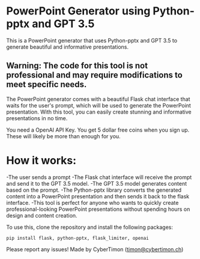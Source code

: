 # PowerPoint Generator using Python-pptx and GPT 3.5
This is a PowerPoint generator that uses Python-pptx and GPT 3.5 to generate beautiful and informative presentations. 

## Warning: The code for this tool is not professional and may require modifications to meet specific needs.

The PowerPoint generator comes with a beautiful Flask chat interface that waits for the user's prompt, which will be used to generate the PowerPoint presentation. With this tool, you can easily create stunning and informative presentations in no time.

You need a OpenAI API Key. You get 5 dollar free coins when you sign up. These will likely be more than enough for you.

# How it works:
-The user sends a prompt
-The Flask chat interface will receive the prompt and send it to the GPT 3.5 model.
-The GPT 3.5 model generates content based on the prompt.
-The Python-pptx library converts the generated content into a PowerPoint presentation and then sends it back to the flask interface.
-This tool is perfect for anyone who wants to quickly create professional-looking PowerPoint presentations without spending hours on design and content creation.

To use this, clone the repository and install the following packages:
```
pip install flask, python-pptx, flask_limiter, openai
```

Please report any issues!
Made by CyberTimon (timon@cybertimon.ch)
